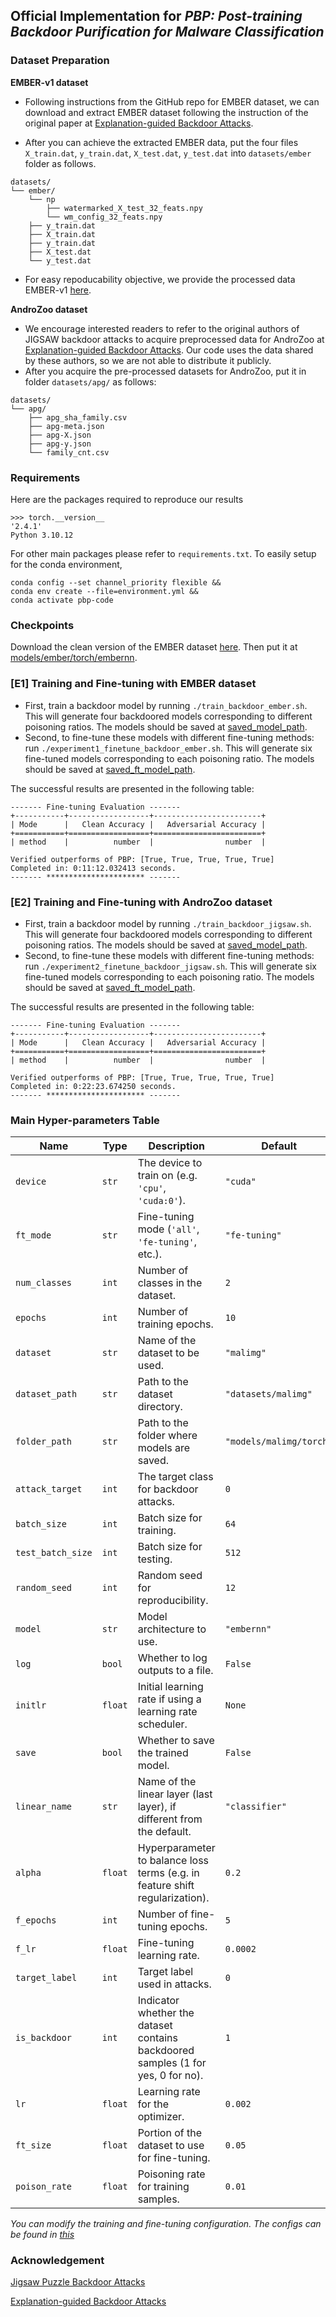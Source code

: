 ## Official Implementation for *PBP: Post-training Backdoor Purification for Malware Classification*

### Dataset Preparation
**EMBER-v1 dataset**
- Following instructions from the GitHub repo for EMBER dataset, we can download and extract EMBER dataset following the instruction of the original paper at [Explanation-guided Backdoor Attacks](https://github.com/ClonedOne/MalwareBackdoors).

- After you can achieve the extracted EMBER data, put the four files `X_train.dat`, `y_train.dat`, `X_test.dat`, `y_test.dat` into `datasets/ember` folder as follows.
```
datasets/
└── ember/
    └── np
        ├── watermarked_X_test_32_feats.npy
        └── wm_config_32_feats.npy
    ├── y_train.dat
    ├── X_train.dat
    ├── y_train.dat
    ├── X_test.dat
    └── y_test.dat
```
- For easy repoducability objective, we provide the processed data EMBER-v1 [here](https://drive.google.com/drive/folders/1VvGAn8vU4N3VttALkx43K76LPgrqV7lO?usp=sharing).

**AndroZoo dataset**
- We encourage interested readers to refer to the original authors of JIGSAW backdoor attacks to acquire preprocessed data for AndroZoo at [Explanation-guided Backdoor Attacks](https://github.com/ClonedOne/MalwareBackdoors). Our code uses the data shared by these authors, so we are not able to distribute it publicly.
- After you acquire the pre-processed datasets for AndroZoo, put it in folder `datasets/apg/` as follows:
```
datasets/
└── apg/
    ├── apg_sha_family.csv
    ├── apg-meta.json
    ├── apg-X.json
    ├── apg-y.json
    └── family_cnt.csv
```

### Requirements
Here are the packages required to reproduce our results
```
>>> torch.__version__
'2.4.1'
Python 3.10.12
```
For other main packages please refer to `requirements.txt`.
To easily setup for the conda environment,
```
conda config --set channel_priority flexible &&
conda env create --file=environment.yml &&
conda activate pbp-code
```

### Checkpoints
Download the clean version of the EMBER dataset [here](https://drive.google.com/drive/folders/1VvGAn8vU4N3VttALkx43K76LPgrqV7lO?usp=sharing). 
Then put it at [models/ember/torch/embernn](models/ember/torch/embernn).


### [E1] Training and Fine-tuning with EMBER dataset
- First, train a backdoor model by running `./train_backdoor_ember.sh`. This will generate four backdoored models corresponding to different poisoning ratios. The models should be saved at [saved_model_path](models/ember/torch/embernn/backdoor).
- Second, to fine-tune these models with different fine-tuning methods: run `./experiment1_finetune_backdoor_ember.sh`. This will generate six fine-tuned models corresponding to each poisoning ratio. The models should be saved at [saved_ft_model_path](models/ember/torch/embernn/).

The successful results are presented in the following table:
```
------- Fine-tuning Evaluation -------
+-----------+------------------+------------------------+
| Mode      |   Clean Accuracy |   Adversarial Accuracy |
+===========+==================+========================+
| method    |          number  |                number  |

Verified outperforms of PBP: [True, True, True, True, True]
Completed in: 0:11:12.032413 seconds.
------- ********************** -------
```

### [E2] Training and Fine-tuning with AndroZoo dataset
- First, train a backdoor model by running `./train_backdoor_jigsaw.sh`. This will generate four backdoored models corresponding to different poisoning ratios. The models should be saved at [saved_model_path](models/ember/torch/embernn/backdoor).
- Second, to fine-tune these models with different fine-tuning methods: run `./experiment2_finetune_backdoor_jigsaw.sh`. This will generate six fine-tuned models corresponding to each poisoning ratio. The models should be saved at [saved_ft_model_path](models/ember/torch/embernn/).

The successful results are presented in the following table:
```
------- Fine-tuning Evaluation -------
+-----------+------------------+------------------------+
| Mode      |   Clean Accuracy |   Adversarial Accuracy |
+===========+==================+========================+
| method    |          number  |                number  |

Verified outperforms of PBP: [True, True, True, True, True]
Completed in: 0:22:23.674250 seconds.                                                             
------- ********************** -------
```

<!-- ## How to start fine-tuning a backdoored model
We provide checkpoints to reproduce  the results in Table III.

The checkpoints are the weight of backdoored models with AndroZoo stored at `models/apg/torch/embernn/backdoor`
```
chmod +x ./run_baselines_jigsaw.sh &&
./run_baselines_jigsaw.sh
```
The corresponding logging results will be stored at  -->

<!-- ## How to start training a backdoor model:
```
chmod +x ./train_models.sh
```
We provide both scripts for training backdoor for AndroZoo and EMBER datasets. -->


### Main Hyper-parameters Table
| Name                | Type      | Description                                                                                     | Default                          |
|---------------------|-----------|-------------------------------------------------------------------------------------------------|----------------------------------|
| `device`            | `str`     | The device to train on (e.g. `'cpu'`, `'cuda:0'`).                                              | `"cuda"`                         |
| `ft_mode`           | `str`     | Fine-tuning mode (`'all'`, `'fe-tuning'`, etc.).                                                | `"fe-tuning"`                    |
| `num_classes`       | `int`     | Number of classes in the dataset.                                                                | `2`                             |
| `epochs`            | `int`     | Number of training epochs.                                                                       | `10`                             |
| `dataset`           | `str`     | Name of the dataset to be used.                                                                  | `"malimg"`                       |
| `dataset_path`      | `str`     | Path to the dataset directory.                                                                   | `"datasets/malimg"`     |
| `folder_path`       | `str`     | Path to the folder where models are saved.                                                       | `"models/malimg/torch"` |
| `attack_target`     | `int`     | The target class for backdoor attacks.                                                           | `0`          |
| `batch_size`        | `int`     | Batch size for training.                                                                         | `64`                             |
| `test_batch_size`   | `int`     | Batch size for testing.                                                                          | `512`                            |
| `random_seed`       | `int`     | Random seed for reproducibility.                                                                 | `12`         |
| `model`             | `str`     | Model architecture to use.                                                                       | `"embernn"`                  |
| `log`               | `bool`    | Whether to log outputs to a file.                                                                | `False`     |
| `initlr`            | `float`   | Initial learning rate if using a learning rate scheduler.                                        | `None`      |                                                            | `False`     |
| `save`              | `bool`    | Whether to save the trained model.                                                               | `False`     |
| `linear_name`       | `str`     | Name of the linear layer (last layer), if different from the default.                                         | `"classifier"`                   |
| `alpha`             | `float`   | Hyperparameter to balance loss terms (e.g. in feature shift regularization).                    | `0.2`       |
| `f_epochs`          | `int`     | Number of fine-tuning epochs.                                                                    | `5`                              |
| `f_lr`              | `float`   | Fine-tuning learning rate.                                                                       | `0.0002`                         |
| `target_label`      | `int`     | Target label used in attacks.                                                                    | `0`                              |
| `is_backdoor`       | `int`     | Indicator whether the dataset contains backdoored samples (1 for yes, 0 for no).                 | `1`                              |
| `lr`                | `float`   | Learning rate for the optimizer.                                                                 | `0.002`                          |
| `ft_size`           | `float`   | Portion of the dataset to use for fine-tuning.                                                   | `0.05`                           |
| `poison_rate`        | `float`     | Poisoning rate for training samples.                                                                      | `0.01`                              |

*You can modify the training and fine-tuning configuration. The configs can be found in [this](configs/backdoors)*

### Acknowledgement
[Jigsaw Puzzle Backdoor Attacks](https://github.com/whyisyoung/JigsawPuzzle) 

[Explanation-guided Backdoor Attacks](https://github.com/ClonedOne/MalwareBackdoors)

